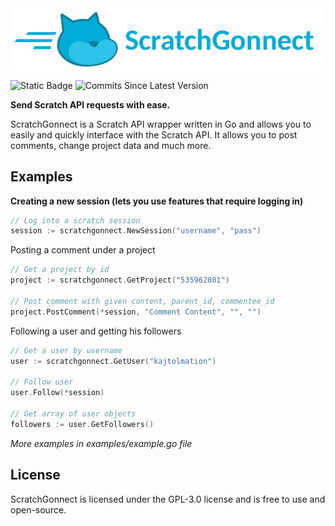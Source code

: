 ﻿<img align="center" src="https://github.com/kejjtoli/ScratchGonnect/blob/main/example/logo.png?raw=true" alt="ScratchGonnect">
 
![Static Badge](https://img.shields.io/badge/License-GPL3.0-blue)
![Commits Since Latest Version](https://img.shields.io/github/commits-since/kejjtoli/ScratchGonnect/latest)

**Send Scratch API requests with ease.**

ScratchGonnect is a Scratch API wrapper written in Go and allows you to easily and quickly interface with the Scratch API. It allows you to post comments, change project data and much more.

## Examples

**Creating a new session (lets you use features that require logging in)**
```go
// Log into a scratch session
session := scratchgonnect.NewSession("username", "pass")
```
Posting a comment under a project
```go
// Get a project by id
project := scratchgonnect.GetProject("535962801")

// Post comment with given content, parent_id, commentee_id
project.PostComment(*session, "Comment Content", "", "")
```
Following a user and getting his followers
```go
// Get a user by username
user := scratchgonnect.GetUser("kajtolmation")

// Follow user
user.Follow(*session)

// Get array of user objects
followers := user.GetFollowers()
```

*More examples in examples/example.go file*

## License
ScratchGonnect is licensed under the GPL-3.0 license and is free to use and open-source.
